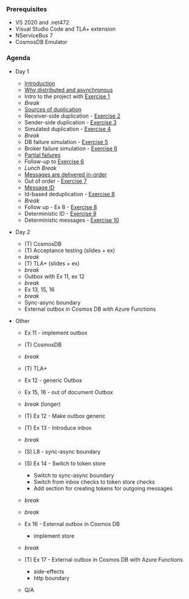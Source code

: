 ### Prerequisites
   * VS 2020 and .net472
   * Visual Studio Code and TLA+ extension
   * NServiceBus 7
   * CosmosDB Emulator

### Agenda

* Day 1
   - [Introduction](https://github.com/exactly-once/workshop/blob/master/Lectures/Intro.html)   
   - [Why distributed and asynchronous](https://github.com/exactly-once/workshop/blob/master/Lectures/Why%20distributed%20and%20asynchronous.html)
   - Intro to the project with [Exercise 1](https://github.com/exactly-once/workshop/tree/master/Exercise-1)
   - _Break_
   - [Sources of duplication](https://github.com/exactly-once/workshop/Lectures/Sources%20of%20duplication.html#/5) 
   - Receiver-side duplication - [Exercise 2](https://github.com/exactly-once/workshop/tree/master/Exercise-2)
   - Sender-side duplication - [Exercise 3](https://github.com/exactly-once/workshop/tree/master/Exercise-3)
   - Simulated duplication - [Exercise 4](https://github.com/exactly-once/workshop/tree/master/Exercise-4)
   - _Break_
   - DB failure simulation - [Exercise 5](https://github.com/exactly-once/workshop/tree/master/Exercise-5)
   - Broker failure simulation - [Exercise 6](https://github.com/exactly-once/workshop/tree/master/Exercise-6)
   - [Partial failures](https://github.com/exactly-once/workshop/blob/master/Lectures/Partial%20failures.html)
   - Follow-up to [Exercise 6](https://github.com/exactly-once/workshop/blob/master/Exercise-6/follow-up.md)
   - _Lunch Break_
   - [Messages are delivered in-order](https://github.com/exactly-once/workshop/blob/master/Lectures/Messages%20are%20delivered%20in-order.html)
   - Out of order - [Exercise 7](https://github.com/exactly-once/workshop/tree/master/Exercise-7)
   - [Message ID](https://github.com/exactly-once/workshop/blob/master/Lectures/Message%20ID.html)
   - Id-based deduplication - [Exercise 8](https://github.com/exactly-once/workshop/tree/master/Exercise-8)
   - _Break_
   - Follow up - Ex 8 - [Exercise 8](https://github.com/exactly-once/workshop/tree/master/Exercise-8)
   - Deterministic ID - [Exercise 9](https://github.com/exactly-once/workshop/tree/master/Exercise-9)
   - Deterministic messages - [Exercise 10](https://github.com/exactly-once/workshop/tree/master/Exercise-10)

* Day 2 
   - (T) CosmosDB
   - (T) Acceptance testing (slides + ex)
   - _break_
   - (T) TLA+ (slides + ex)
   - _break_
   - Outbox with Ex 11, ex 12
   - _break_
   - Ex 13, 15, 16
   - _break_
   - Sync-async boundary
   - External outbox in Cosmos DB with Azure Functions
    
   
 * Other
   - Ex 11 - implement outbox
   - (T) CosmosDB
   - _break_ 
   - (T) TLA+
   - Ex 12 - generic Outbox 
   - Ex 15, 16 - out of document Outbox 
   - _break_ (longer)
   - (T) Ex 12 - Make outbox generic
   - (T) Ex 13 - Introduce inbox
   - _break_ 
   - (S) L8 - sync-async boundary
   - (S) Ex 14 - Switch to token store
     - Switch to sync-async boundary
     - Switch from inbox checks to token store checks
     - Add section for creating tokens for outgoing messages
   - _break_
  
   - _break_
   - Ex 16 - External outbox in Cosmos DB
     - implement store
   - _break_ 
   - (T) Ex 17 - External outbox in Cosmos DB with Azure Functions
     - side-effects
     - http boundary
   - Q/A
